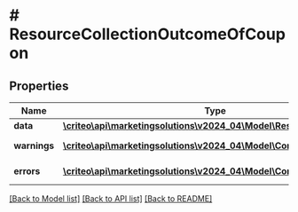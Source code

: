 # # ResourceCollectionOutcomeOfCoupon

## Properties

Name | Type | Description | Notes
------------ | ------------- | ------------- | -------------
**data** | [**\criteo\api\marketingsolutions\v2024_04\Model\ResourceOfCoupon[]**](ResourceOfCoupon.md) |  | [optional]
**warnings** | [**\criteo\api\marketingsolutions\v2024_04\Model\CommonProblem[]**](CommonProblem.md) |  | [optional] [readonly]
**errors** | [**\criteo\api\marketingsolutions\v2024_04\Model\CommonProblem[]**](CommonProblem.md) |  | [optional] [readonly]

[[Back to Model list]](../../README.md#models) [[Back to API list]](../../README.md#endpoints) [[Back to README]](../../README.md)
